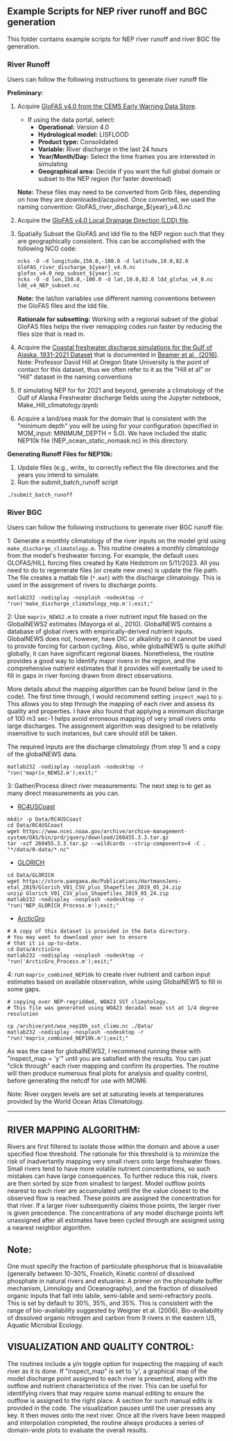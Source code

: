 ## Example Scripts for NEP river runoff and BGC generation 

This folder contains example scripts for NEP river runoff and river BGC file generation. 

### River Runoff
Users can follow the following instructions to generate river runoff file

**Preliminary:** 

1. Acquire [GloFAS v4.0 from the CEMS Early Warning Data Store](https://ewds.climate.copernicus.eu/datasets/cems-glofas-historical).
   - If using the data portal, select:
     - **Operational:** Version 4.0
     - **Hydrological model:** LISFLOOD
     - **Product type:** Consolidated
     - **Variable:** River discharge in the last 24 hours
     - **Year/Month/Day:** Select the time frames you are interested in simulating
     - **Geographical area:** Decide if you want the full global domain or subset to the NEP region (for faster download)
       
    **Note:** These files may need to be converted from Grib files, depending on how they are downloaded/acquired. Once converted, we used the naming convention: GloFAS_river_discharge_${year}_v4.0.nc

2. Acquire the [GloFAS v4.0 Local Drainage Direction (LDD) file](https://confluence.ecmwf.int/download/attachments/242067380/ldd_glofas_v4_0.nc?version=1&modificationDate=1669994937993&api=v2).

3. Spatially Subset the GloFAS and ldd file to the NEP region such that they are geographically consistent. This can be accomplished with the following NCO code:
   ```
   ncks -O -d longitude,150.0,-100.0 -d latitude,10.0,82.0 GloFAS_river_discharge_${year}_v4.0.nc glofas_v4.0_nep_subset_${year}.nc
   ncks -O -d lon,150.0,-100.0 -d lat,10.0,82.0 ldd_glofas_v4_0.nc ldd_v4_NEP_subset.nc
   ```
   **Note:** the lat/lon variables use different naming conventions between the GloFAS files and the ldd file.
   
   **Rationale for subsetting:** Working with a regional subset of the global GloFAS files helps the river remapping codes run faster by reducing the files size that is read in. 

4. Acquire the [Coastal freshwater discharge simulations for the Gulf of Alaska, 1931-2021 Dataset](https://doi.org/10.24431/rw1k7d3) that is documented in [Beamer et al., (2016)](https://doi.org/10.1002/2015WR018457). Note: Professor David Hill at Oregon State University is the point of contact for this dataset, thus we often refer to it as the "Hill et al" or "Hill" dataset in the naming conventions

5. If simulating NEP for for 2021 and beyond, generate a climatology of the Gulf of Alaska Freshwater discharge fields using the Jupyter notebook, Make_Hill_climatology.ipynb
6. Acquire a land/sea mask for the domain that is consistent with the "minimum depth" you will be using for your configuration (specified in MOM_input: MINIMUM_DEPTH = 5.0). We have included the static NEP10k file (NEP_ocean_static_nomask.nc) in this directory. 


**Generating Runoff Files for NEP10k:** 

1. Update files (e.g., write_ to correctly reflect the file directories and the years you intend to simulate.
2. Run the submit_batch_runoff script
```
./submit_batch_runoff
```

### River BGC 
Users can follow the following instructions to generate river BGC runoff file:

1: Generate a monthly climatology of the river inputs on the model grid
using `make_discharge_climatology.m`.  This routine creates a monthly climatology
from the model's freshwater forcing.  For example, the default uses GLOFAS/HILL
forcing files created by Kate Hedstrom on 5/11/2023.  All you need to do to
regenerate files (or create new ones) is update the file path.  The file creates
a matlab file (`*.mat`) with the discharge climatology.  This is used in the
assignment of rivers to discharge points.
```
matlab232 -nodisplay -nosplash -nodesktop -r "run('make_discharge_climatology_nep.m');exit;"
```

2: Use `mapriv_NEWS2.m` to create a river nutrient input file based on the
GlobalNEWS2 estimates (Mayorga et al., 2010).  GlobalNEWS contains a 
database of global rivers with empirically-derived nutrient inputs.  GlobalNEWS
does not, however, have DIC or alkalinity so it cannot be used to provide forcing for
carbon cycling.  Also, while globalNEWS is quite skilfull globally, it can 
have significant regional biases.  Nonetheless, the routine provides a good
way to identify major rivers in the region, and the comprehensive nutrient
estimates that it provides will eventually be used to fill in gaps in river
forcing drawn from direct observations.

More details about the mapping algorithm can be found below (and in the code). 
The first time through, I would recommend setting `inspect_map1` to `y`.
This allows you to step through the mapping of each river and assess its 
quality and properties.  I have also found that applying a minimum discharge
of 100 m3 sec-1 helps avoid erroneous mapping of very small rivers onto
large discharges.  The assignment algorithm was designed to be relatively
insensitive to such instances, but care should still be taken. 

The required inputs are the discharge climatology (from step 1) and a copy
of the globalNEWS data.
```
matlab232 -nodisplay -nosplash -nodesktop -r "run('mapriv_NEWS2.m');exit;"
```

3: Gather/Process direct river measurements: The next step is to get as many
direct measurements as you can.

 - [RC4USCoast](https://www.ncei.noaa.gov/access/metadata/landing-page/bin/iso?id=gov.noaa.nodc:0260455)
```
mkdir -p Data/RC4USCoast 
cd Data/RC4USCoast 
wget https://www.ncei.noaa.gov/archive/archive-management-system/OAS/bin/prd/jquery/download/260455.3.3.tar.gz
tar -xzf 260455.3.3.tar.gz --wildcards --strip-components=4 -C . "*/data/0-data/*.nc"
```

 - [GLORICH](https://www.geo.uni-hamburg.de/en/geologie/forschung/aquatische-geochemie/glorich.html)
```
cd Data/GLORICH
wget https://store.pangaea.de/Publications/HartmannJens-etal_2019/Glorich_V01_CSV_plus_Shapefiles_2019_05_24.zip 
unzip Glorich_V01_CSV_plus_Shapefiles_2019_05_24.zip
matlab232 -nodisplay -nosplash -nodesktop -r "run('NEP_GLORICH_Process.m');exit;"
```

 - [ArcticGro](https://arcticgreatrivers.org/data/)
```
# A copy of this dataset is provided in the Data directory.
# You may want to download your own to ensure
# that it is up-to-date.
cd Data/ArcticGro
matlab232 -nodisplay -nosplash -nodesktop -r "run('ArcticGro_Process.m');exit;"
```
4: run `mapriv_combined_NEP10k` to create river nutrient and carbon input
estimates based on available observation, while using GlobalNEWS to fill in
some gaps. 
```
# copying over NEP-regridded, WOA23 SST climatology.
# This file was generated using WOA23 decadal mean sst at 1/4 degree resolution

cp /archive/ynt/woa_nep10k_sst_climo.nc ./Data/
matlab232 -nodisplay -nosplash -nodesktop -r "run('mapriv_combined_NEP10k.m');exit;"
```
As was the case for globalNEWS2, I recommend running these with "inspect_map = 'y'" until
you are satisfied with the results.  You can just "click through" each river mapping and 
confirm its properties.  The routine will then produce numerous final plots for analysis
and quality control, before generating the netcdf for use with MOM6.

Note: River oxygen levels are set at saturating levels at temperatures provided by the 
World Ocean Atlas Climatology.
___________________________________________________________________________________________

## RIVER MAPPING ALGORITHM: 
Rivers are first filtered to isolate those within the domain and
above a user specified flow threshold.  The rationale for this threshold is to minimize the 
risk of inadvertantly mapping very small rivers onto large freshwater flows.  Small rivers
tend to have more volatile nutrient concentrations, so such mistakes can have large consequences.
To further reduce this risk, rivers are then sorted by size from smallest to largest.  Model
outflow points nearest to each river are accumulated until the the value closest to the observed
flow is reached.  These points are assigned the concentration for that river.  If a larger river
subsequently claims those points, the larger river is given precedence.  The concentrations of
any model discharge points left unassigned after all estimates have been cycled through
are assigned using a nearest neighbor algorithm.

## Note: 
One must specify the fraction of particulate phosphorus that is bioavailable (generally between
10-30%, Froelich, Kinetic control of dissolved phosphate in natural rivers and estuaries: A primer
on the phosphate buffer mechanism, Limnology and Oceanography), and the fraction of dissolved organic
inputs that fall into labile, semi-labile and semi-refractory pools.  This is set by default to 30%, 35%,
and 35%.  This is consistent with the range of bio-availability suggested by Weigner et al. (2006),
Bio-availability of dissolved organic nitrogen and carbon from 9 rivers in the eastern US, Aquatic
Microbial Ecology.

## VISUALIZATION AND QUALITY CONTROL: 
The routines include a y/n toggle option for inspecting the
mapping of each river as it is done.  If "inspect_map" is set to 'y', a graphical map of the
model discharge point assigned to each river is presented, along with the outflow and nutrient
characteristics of the river.  This can be useful for identifying rivers that may require some
manual editing to ensure the outflow is assigned to the right place.  A section for such manual
edits is provided in the code.  The visualization pauses until the user presses any key.  It 
then moves onto the next river.  Once all the rivers have been mapped and interpolation completed,
the routine always produces a series of domain-wide plots to evaluate the overall results.
